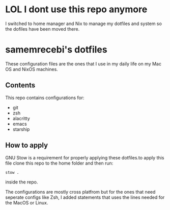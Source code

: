 # LOL I dont use this repo anymore
I switched to home manager and Nix to manage my dotfiles and system so the dofiles have been moved there.

# samemrecebi's dotfiles
These configuration files are the ones that I use in my daily life on my Mac OS and NixOS machines.

## Contents
This repo contains configurations for:
- git
- zsh
- alacritty
- emacs
- starship

## How to apply
GNU Stow is a requirement for properly applying these dotfiles.to apply this file clone this repo to the home folder and then run:

``` bash
stow .
```

inside the repo.

The configurations are mostly cross platfrom but for the ones that need seperate configs like Zsh, I added statements that uses the lines needed for the MacOS or Linux.
